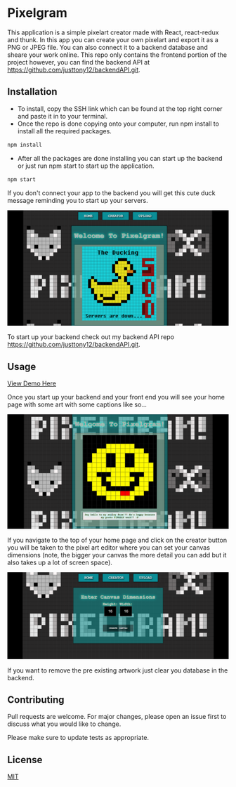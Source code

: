 # Pixelgram

This application is a simple pixelart creator made with React, react-redux and thunk. In this app you can create your own pixelart and export it as a PNG or JPEG file. You can also connect it to a backend database and sheare your work online. This repo only contains the frontend portion of the project however, you can find the backend API at https://github.com/justtony12/backendAPI.git.

## Installation

* To install, copy the SSH link which can be found at the top right corner and paste it in to your terminal.
* Once the repo is done copying onto your computer, run npm install to install all the required packages.

```bash
npm install
```
* After all the packages are done installing you can start up the backend or just run npm start to start up the application.

```bash
npm start
```

If you don't connect your app to the backend you will get this cute duck message reminding you to start up your servers.

![Pixelgram Duck Page](/images/duckster.PNG)

To start up your backend check out my backend API repo https://github.com/justtony12/backendAPI.git.

## Usage

[View Demo Here](https://youtu.be/eX11hpcQ-qM)


Once you start up your backend and your front end you will see your home page with some art with some captions like so...

![Pixelgram Home Page](/images/workingSmile.PNG)

If you navigate to the top of your home page and click on the creator button you will be taken to the pixel art editor where you can set your canvas dimensions (note, the bigger your canvas the more detail you can add but it also takes up a lot of screen space).

![Pixelgram Canvas Setter](/images/canvasDem.PNG)

If you want to remove the pre existing artwork just clear you database in the backend.

## Contributing
Pull requests are welcome. For major changes, please open an issue first to discuss what you would like to change.

Please make sure to update tests as appropriate.

## License
[MIT](https://choosealicense.com/licenses/mit/)